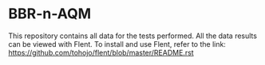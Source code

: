 # BBR-n-AQM
This repository contains all data for the tests performed.
All the data results can be viewed with Flent.
To install and use Flent, refer to the link: 
https://github.com/tohojo/flent/blob/master/README.rst

